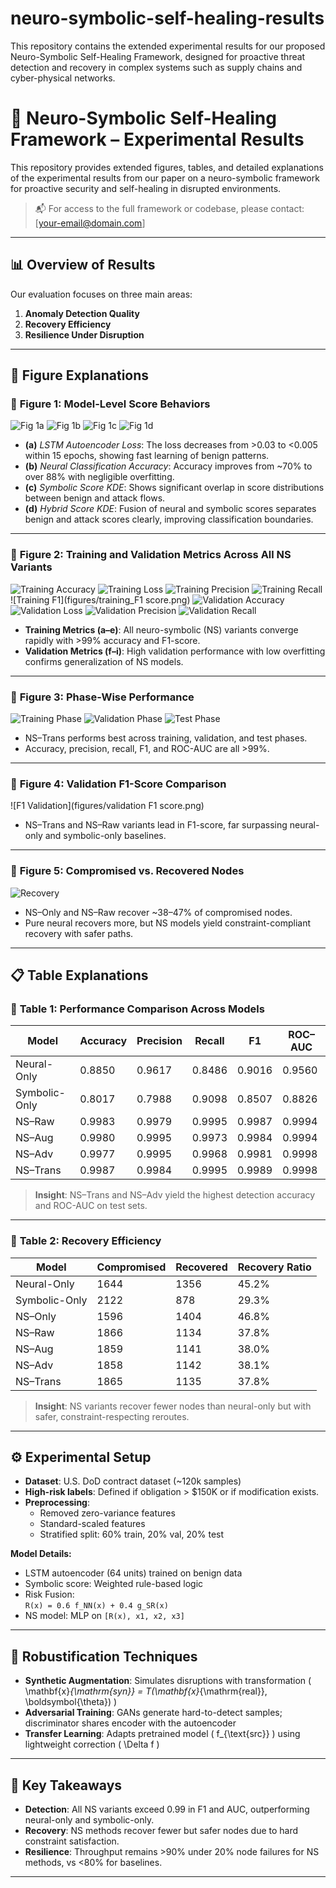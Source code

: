# neuro-symbolic-self-healing-results
This repository contains the extended experimental results for our proposed Neuro-Symbolic Self-Healing Framework, designed for proactive threat detection and recovery in complex systems such as supply chains and cyber-physical networks.
# 🧠 Neuro-Symbolic Self-Healing Framework – Experimental Results

This repository provides extended figures, tables, and detailed explanations of the experimental results from our paper on a neuro-symbolic framework for proactive security and self-healing in disrupted environments.
 
> 📬 For access to the full framework or codebase, please contact: [your-email@domain.com]

---

## 📊 Overview of Results

Our evaluation focuses on three main areas:

1. **Anomaly Detection Quality**
2. **Recovery Efficiency**
3. **Resilience Under Disruption**

---

## 📁 Figure Explanations

### 🔹 **Figure 1: Model-Level Score Behaviors**

![Fig 1a](figures/figure_2a_autoencoder_loss.png)
![Fig 1b](figures/figure_2b_autoencoder_accuracy.png)
![Fig 1c](figures/figure_3_score_distribution.png)
![Fig 1d](figures/figure_4_risk_score.png)

- **(a)** *LSTM Autoencoder Loss*: The loss decreases from >0.03 to <0.005 within 15 epochs, showing fast learning of benign patterns.
- **(b)** *Neural Classification Accuracy*: Accuracy improves from ~70% to over 88% with negligible overfitting.
- **(c)** *Symbolic Score KDE*: Shows significant overlap in score distributions between benign and attack flows.
- **(d)** *Hybrid Score KDE*: Fusion of neural and symbolic scores separates benign and attack scores clearly, improving classification boundaries.

---

### 🔹 **Figure 2: Training and Validation Metrics Across All NS Variants**

![Training Accuracy](figures/training_accuracy.png)
![Training Loss](figures/training_loss.png)
![Training Precision](figures/training_precision.png)
![Training Recall](figures/training_recall.png)
![Training F1](figures/training_F1 score.png)
![Validation Accuracy](figures/validation_accuracy.png)
![Validation Loss](figures/validation_loss.png)
![Validation Precision](figures/validation_precision.png)
![Validation Recall](figures/validation_recall.png)

- **Training Metrics (a–e)**: All neuro-symbolic (NS) variants converge rapidly with >99% accuracy and F1-score.
- **Validation Metrics (f–i)**: High validation performance with low overfitting confirms generalization of NS models.

---

### 🔹 **Figure 3: Phase-Wise Performance**

![Training Phase](figures/figure_training_preformance.png)
![Validation Phase](figures/figure_validation_preformance.png)
![Test Phase](figures/figure_test_preformance.png)

- NS–Trans performs best across training, validation, and test phases.
- Accuracy, precision, recall, F1, and ROC-AUC are all >99%.

---

### 🔹 **Figure 4: Validation F1-Score Comparison**

![F1 Validation](figures/validation F1 score.png)

- NS–Trans and NS–Raw variants lead in F1-score, far surpassing neural-only and symbolic-only baselines.

---

### 🔹 **Figure 5: Compromised vs. Recovered Nodes**

![Recovery](figures/compromised_recovery.png)

- NS–Only and NS–Raw recover ~38–47% of compromised nodes.
- Pure neural recovers more, but NS models yield constraint-compliant recovery with safer paths.

---

## 📋 Table Explanations

### 📑 **Table 1: Performance Comparison Across Models**

| Model         | Accuracy | Precision | Recall | F1    | ROC–AUC |
|---------------|----------|-----------|--------|-------|---------|
| Neural-Only   | 0.8850   | 0.9617    | 0.8486 | 0.9016| 0.9560  |
| Symbolic-Only | 0.8017   | 0.7988    | 0.9098 | 0.8507| 0.8826  |
| NS–Raw        | 0.9983   | 0.9979    | 0.9995 | 0.9987| 0.9994  |
| NS–Aug        | 0.9980   | 0.9995    | 0.9973 | 0.9984| 0.9994  |
| NS–Adv        | 0.9977   | 0.9995    | 0.9968 | 0.9981| 0.9998  |
| NS–Trans      | 0.9987   | 0.9984    | 0.9995 | 0.9989| 0.9998  |

> **Insight**: NS–Trans and NS–Adv yield the highest detection accuracy and ROC-AUC on test sets.

---

### 📑 **Table 2: Recovery Efficiency**

| Model         | Compromised | Recovered | Recovery Ratio |
|---------------|-------------|-----------|----------------|
| Neural-Only   | 1644        | 1356      | 45.2%          |
| Symbolic-Only | 2122        | 878       | 29.3%          |
| NS–Only       | 1596        | 1404      | 46.8%          |
| NS–Raw        | 1866        | 1134      | 37.8%          |
| NS–Aug        | 1859        | 1141      | 38.0%          |
| NS–Adv        | 1858        | 1142      | 38.1%          |
| NS–Trans      | 1865        | 1135      | 37.8%          |

> **Insight**: NS variants recover fewer nodes than neural-only but with safer, constraint-respecting reroutes.

---

## ⚙️ Experimental Setup

- **Dataset**: U.S. DoD contract dataset (~120k samples)
- **High-risk labels**: Defined if obligation > $150K or if modification exists.
- **Preprocessing**:
  - Removed zero-variance features
  - Standard-scaled features
  - Stratified split: 60% train, 20% val, 20% test

**Model Details:**
- LSTM autoencoder (64 units) trained on benign data
- Symbolic score: Weighted rule-based logic
- Risk Fusion:  
  `R(x) = 0.6 f_NN(x) + 0.4 g_SR(x)`
- NS model: MLP on `[R(x), x1, x2, x3]`

---

## 🧪 Robustification Techniques

- **Synthetic Augmentation**: Simulates disruptions with transformation \( \mathbf{x}_{\mathrm{syn}} = T(\mathbf{x}_{\mathrm{real}}, \boldsymbol{\theta}) \)
- **Adversarial Training**: GANs generate hard-to-detect samples; discriminator shares encoder with the autoencoder
- **Transfer Learning**: Adapts pretrained model \( f_{\text{src}} \) using lightweight correction \( \Delta f \)

---

## 🚀 Key Takeaways

- **Detection**: All NS variants exceed 0.99 in F1 and AUC, outperforming neural-only and symbolic-only.
- **Recovery**: NS methods recover fewer but safer nodes due to hard constraint satisfaction.
- **Resilience**: Throughput remains >90% under 20% node failures for NS methods, vs <80% for baselines.

---


